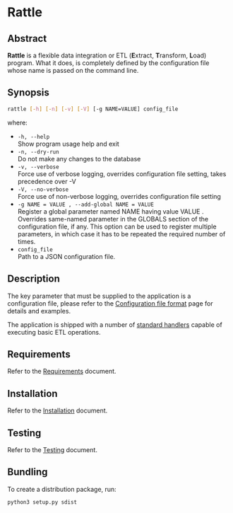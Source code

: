 # Rattle

## Abstract

**Rattle** is a flexible data integration or ETL (**E**xtract, **T**ransform, **L**oad) program. What it does, is completely defined by the configuration file whose name is passed on the command line.

## Synopsis

```bash
rattle [-h] [-n] [-v] [-V] [-g NAME=VALUE] config_file
```

where:

* `-h, --help`<br>
  Show program usage help and exit
* `-n, --dry-run`<br>
  Do not make any changes to the database
* `-v, --verbose`<br>
  Force use of verbose logging, overrides configuration file setting, takes precedence over -V
* `-V, --no-verbose`<br>
  Force use of non-verbose logging, overrides configuration file setting
* `-g NAME = VALUE , --add-global NAME = VALUE`<br>
  Register a global parameter named NAME having value VALUE . Overrides same-named parameter in the GLOBALS section of the configuration file, if any. This option can be used to register multiple parameters, in which case it has to be repeated the required number of times.
* `config_file`<br>
  Path to a JSON configuration file.

## Description

The key parameter that must be supplied to the application is a configuration file, please refer to the [Configuration file format](configuration-file-format.md) page for details and examples.

The application is shipped with a number of [standard handlers](standard-handlers.md) capable of executing basic ETL operations.

## Requirements

Refer to the [Requirements](requirements.md) document.

## Installation

Refer to the [Installation](installation.md) document.

## Testing

Refer to the [Testing](testing.md) document.

## Bundling

To create a distribution package, run:

```bash
python3 setup.py sdist
```
